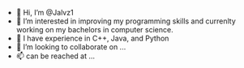 - 👋 Hi, I’m @Jalvz1
- 👀 I’m interested in improving my programming skills and currenlty working on my bachelors in computer science.
- 🌱 I have experience in C++, Java, and Python
- 💞️ I’m looking to collaborate on ...
- 📫 can be reached at ...

<!---
Jalvz1/Jalvz1 is a ✨ special ✨ repository because its `README.md` (this file) appears on your GitHub profile.
You can click the Preview link to take a look at your changes.
--->
